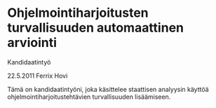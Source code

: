 Ohjelmointiharjoitusten turvallisuuden automaattinen arviointi
==============================================================

Kandidaatintyö

22.5.2011 Ferrix Hovi

Tämä on kandidaatintyöni, joka käsittelee staattisen analyysin käyttöä
ohjelmointiharjoitustehtävien turvallisuuden lisäämiseen.

